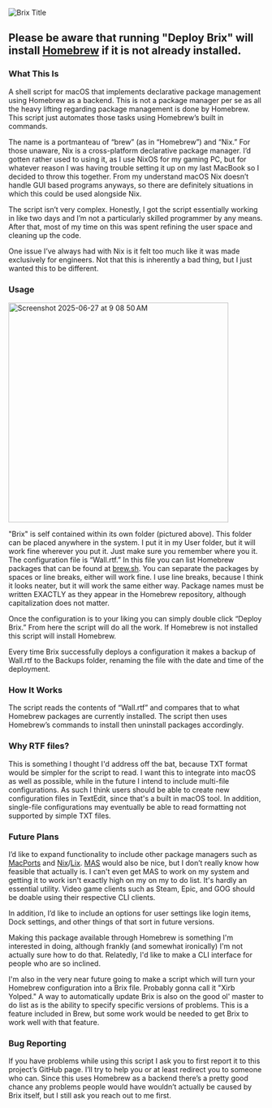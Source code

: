 
![Brix Title](https://github.com/user-attachments/assets/790335f1-eb6f-4b97-a5e4-473054262588)

## Please be aware that running "Deploy Brix" will install [Homebrew] if it is not already installed.

### What This Is


A shell script for macOS that implements declarative package management using Homebrew as a backend. This is not a package manager per se as all the heavy lifting regarding package management is done by Homebrew. This script just automates those tasks using Homebrew’s built in commands.

The name is a portmanteau of “brew” (as in “Homebrew”) and “Nix.” For those unaware, Nix is a cross-platform declarative package manager. I’d gotten rather used to using it, as I use NixOS for my gaming PC, but for whatever reason I was having trouble setting it up on my last MacBook so I decided to throw this together. From my understand macOS Nix doesn’t handle GUI based programs anyways, so there are definitely situations in which this could be used alongside Nix.

The script isn’t very complex. Honestly, I got the script essentially working in like two days and I’m not a particularly skilled programmer by any means. After that, most of my time on this was spent refining the user space and cleaning up the code.

One issue I’ve always had with Nix is it felt too much like it was made exclusively for engineers. Not that this is inherently a bad thing, but I just wanted this to be different.


### Usage

<img width="433" alt="Screenshot 2025-06-27 at 9 08 50 AM" src="https://github.com/user-attachments/assets/1cf6426a-5748-4f5d-8f24-14fbf4bbc0d0" />

"Brix" is self contained within its own folder (pictured above). This folder can be placed anywhere in the system. I put it in my User folder, but it will work fine wherever you put it. Just make sure you remember where you it. The configuration file is “Wall.rtf.” In this file you can list Homebrew packages that can be found at [brew.sh]. You can separate the packages by spaces or line breaks, either will work fine. I use line breaks, because I think it looks neater, but it will work the same either way. Package names must be written EXACTLY as they appear in the Homebrew repository, although capitalization does not matter.

Once the configuration is to your liking you can simply double click “Deploy Brix.” From here the script will do all the work. If Homebrew is not installed this script will install Homebrew.

Every time Brix successfully deploys a configuration it makes a backup of Wall.rtf to the Backups folder, renaming the file with the date and time of the deployment.


### How It Works

The script reads the contents of “Wall.rtf” and compares that to what Homebrew packages are currently installed. The script then uses Homebrew’s commands to install then uninstall packages accordingly.


### Why RTF files?

This is something I thought I'd address off the bat, because TXT format would be simpler for the script to read. I want this to integrate into macOS as well as possible, while in the future I intend to include multi-file configurations. As such I think users should be able to create new configuration files in TextEdit, since that's a built in macOS tool. In addition, single-file configurations may eventually be able to read formatting not supported by simple TXT files.


### Future Plans

I’d like to expand functionality to include other package managers such as [MacPorts] and [Nix]/[Lix]. [MAS] would also be nice, but I don’t really know how feasible that actually is. I can't even get MAS to work on my system and getting it to work isn't exactly high on my on my to do list. It's hardly an essential utility. Video game clients such as Steam, Epic, and GOG should be doable using their respective CLI clients.

In addition, I’d like to include an options for user settings like login items, Dock settings, and other things of that sort in future versions.

Making this package available through Homebrew is something I'm interested in doing, although frankly (and somewhat ironically) I'm not actually sure how to do that. Relatedly, I'd like to make a CLI interface for people who are so inclined.

I'm also in the very near future going to make a script which will turn your Homebrew configuration into a Brix file. Probably gonna call it "Xirb Yolped." A way to automatically update Brix is also on the good ol' master to do list as is the ability to specify specific versions of problems. This is a feature included in Brew, but some work would be needed to get Brix to work well with that feature.


### Bug Reporting

If you have problems while using this script I ask you to first report it to this project’s GitHub page. I’ll try to help you or at least redirect you to someone who can. Since this uses Homebrew as a backend there’s a pretty good chance any problems people would have wouldn’t actually be caused by Brix itself, but I still ask you reach out to me first.

[MacPorts]: https://www.macports.org
[Lix]: https://lix.systems
[Nix]: https://nixos.org
[MAS]: https://github.com/mas-cli/mas
[brew.sh]: https://brew.sh
[Homebrew]: https://brew.sh
